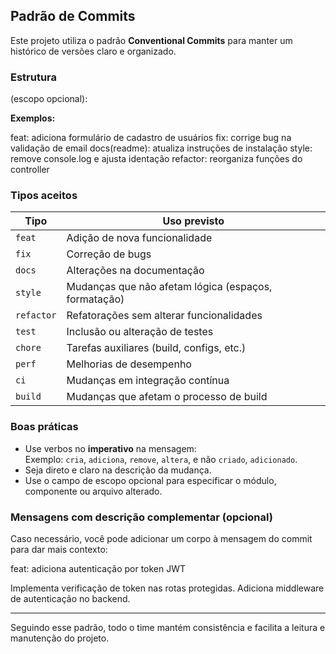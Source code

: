 ## Padrão de Commits

Este projeto utiliza o padrão **Conventional Commits** para manter um histórico de versões claro e organizado.

### Estrutura

<tipo>(escopo opcional): <mensagem curta>


**Exemplos:**

feat: adiciona formulário de cadastro de usuários
fix: corrige bug na validação de email
docs(readme): atualiza instruções de instalação
style: remove console.log e ajusta identação
refactor: reorganiza funções do controller


### Tipos aceitos

| Tipo       | Uso previsto                                     |
|------------|--------------------------------------------------|
| `feat`     | Adição de nova funcionalidade                    |
| `fix`      | Correção de bugs                                 |
| `docs`     | Alterações na documentação                       |
| `style`    | Mudanças que não afetam lógica (espaços, formatação) |
| `refactor` | Refatorações sem alterar funcionalidades         |
| `test`     | Inclusão ou alteração de testes                  |
| `chore`    | Tarefas auxiliares (build, configs, etc.)        |
| `perf`     | Melhorias de desempenho                          |
| `ci`       | Mudanças em integração contínua                  |
| `build`    | Mudanças que afetam o processo de build          |

### Boas práticas

- Use verbos no **imperativo** na mensagem:  
  Exemplo: `cria`, `adiciona`, `remove`, `altera`, e não `criado`, `adicionado`.
- Seja direto e claro na descrição da mudança.
- Use o campo de escopo opcional para especificar o módulo, componente ou arquivo alterado.

### Mensagens com descrição complementar (opcional)

Caso necessário, você pode adicionar um corpo à mensagem do commit para dar mais contexto:

feat: adiciona autenticação por token JWT

Implementa verificação de token nas rotas protegidas.
Adiciona middleware de autenticação no backend.

---

Seguindo esse padrão, todo o time mantém consistência e facilita a leitura e manutenção do projeto.
